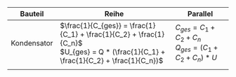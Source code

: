
| **Bauteil** | Reihe                                                                                                                                  | Parallel                                                         |
| ----------- | -------------------------------------------------------------------------------------------------------------------------------------- | ---------------------------------------------------------------- |
| Kondensator | $\frac{1}{C_{ges}} = \frac{1}{C_1} + \frac{1}{C_2} + \frac{1}{C_n}$<br>$U_{ges} = Q * (\frac{1}{C_1} + \frac{1}{C_2} + \frac{1}{C_n})$ | $C_{ges} = C_1 + C_2 + C_n$<br>$Q_{ges} = (C_1 + C_2 + C_n) * U$ |
|             |                                                                                                                                        |                                                                  |
